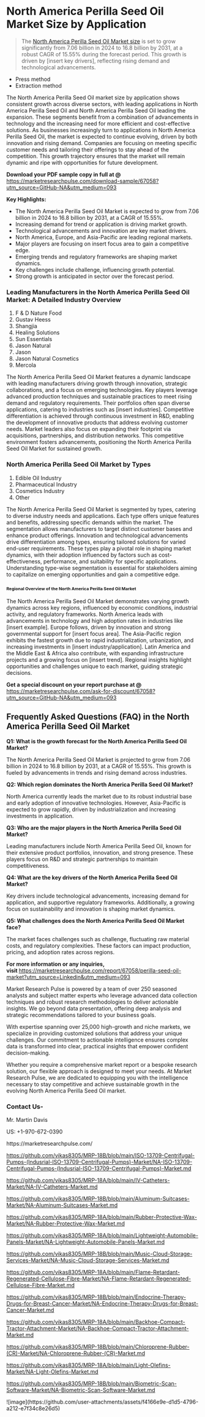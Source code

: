 <h1>North America Perilla Seed Oil Market&nbsp;Size by Application</h1><blockquote><p>The <a href="https://marketresearchpulse.com/download-sample/67058?utm_source=GitHub-NA&amp;utm_medium=093">North America Perilla Seed Oil Market size</a> is set to grow significantly from 7.06 billion in 2024 to 16.8 billion by 2031, at a robust CAGR of 15.55% during the forecast period. This growth is driven by [insert key drivers], reflecting rising demand and technological advancements.</p></blockquote><ul><li>Press method <li> Extraction method</li></ul><p>The North America Perilla Seed Oil market size by application shows consistent growth across diverse sectors, with leading applications in North America Perilla Seed Oil and North America Perilla Seed Oil leading the expansion. These segments benefit from a combination of advancements in technology and the increasing need for more efficient and cost-effective solutions. As businesses increasingly turn to applications in North America Perilla Seed Oil, the market is expected to continue evolving, driven by both innovation and rising demand. Companies are focusing on meeting specific customer needs and tailoring their offerings to stay ahead of the competition. This growth trajectory ensures that the market will remain dynamic and ripe with opportunities for future development.</p><p><strong>Download your PDF sample copy in full at @ </strong><a href="https://marketresearchpulse.com/download-sample/67058?utm_source=GitHub-NA&amp;utm_medium=093">https://marketresearchpulse.com/download-sample/67058?utm_source=GitHub-NA&amp;utm_medium=093</a></p><p><strong>Key Highlights: </strong></p><ul><li>The North America Perilla Seed Oil Market is expected to grow from 7.06 billion in 2024 to 16.8 billion by 2031, at a CAGR of 15.55%.</li><li>Increasing demand for trend or application is driving market growth.</li><li>Technological advancements and innovation are key market drivers.</li><li>North America, Europe, and Asia-Pacific are leading regional markets.</li><li>Major players are focusing on insert focus area to gain a competitive edge.</li><li>Emerging trends and regulatory frameworks are shaping market dynamics.</li><li>Key challenges include challenge, influencing growth potential.</li><li>Strong growth is anticipated in sector over the forecast period.</li></ul><h3>Leading Manufacturers in the North America Perilla Seed Oil Market: A Detailed Industry Overview</h3><ol><li>F & D Nature Food</li><li>Gustav Heess</li><li>Shangjia</li><li>Healing Solutions</li><li>Sun Essentials</li><li>Jason Natural</li><li>Jason</li><li>Jason Natural Cosmetics</li><li>Mercola</li></ol><div class="flex max-w-full flex-col flex-grow"><div class="min-h-8 text-message flex w-full flex-col items-end gap-2 whitespace-normal break-words [.text-message+&amp;]:mt-5" dir="auto" data-message-author-role="assistant" data-message-id="fd8432e4-4910-450d-b182-61b7bfb0a01f" data-message-model-slug="gpt-4o"><div class="flex w-full flex-col gap-1 empty:hidden first:pt-[3px]"><div class="markdown prose w-full break-words dark:prose-invert light"><p>The North America Perilla Seed Oil Market features a dynamic landscape with leading manufacturers driving growth through innovation, strategic collaborations, and a focus on emerging technologies. Key players leverage advanced production techniques and sustainable practices to meet rising demand and regulatory requirements. Their portfolios often span diverse applications, catering to industries such as [insert industries]. Competitive differentiation is achieved through continuous investment in R&amp;D, enabling the development of innovative products that address evolving customer needs. Market leaders also focus on expanding their footprint via acquisitions, partnerships, and distribution networks. This competitive environment fosters advancements, positioning the North America Perilla Seed Oil Market for sustained growth.</p></div></div></div></div><h3>North America Perilla Seed Oil Market by Types</h3><ol><li>Edible Oil Industry <li> Pharmaceutical Industry <li> Cosmetics Industry <li> Other</li></ol><div class="flex max-w-full flex-col flex-grow"><div class="min-h-8 text-message flex w-full flex-col items-end gap-2 whitespace-normal break-words [.text-message+&amp;]:mt-5" dir="auto" data-message-author-role="assistant" data-message-id="084470be-0bb7-4664-bddf-5156b4f41249" data-message-model-slug="gpt-4o-mini"><div class="flex w-full flex-col gap-1 empty:hidden first:pt-[3px]"><div class="markdown prose w-full break-words dark:prose-invert light"><p>The North America Perilla Seed Oil Market is segmented by types, catering to diverse industry needs and applications. Each type offers unique features and benefits, addressing specific demands within the market. The segmentation allows manufacturers to target distinct customer bases and enhance product offerings. Innovation and technological advancements drive differentiation among types, ensuring tailored solutions for varied end-user requirements. These types play a pivotal role in shaping market dynamics, with their adoption influenced by factors such as cost-effectiveness, performance, and suitability for specific applications. Understanding type-wise segmentation is essential for stakeholders aiming to capitalize on emerging opportunities and gain a competitive edge.</p></div></div></div></div><h3><span style="font-size: 11px;">Regional Overview of the North America Perilla Seed Oil Market</span></h3><div class="flex max-w-full flex-col flex-grow"><div class="min-h-8 text-message flex w-full flex-col items-end gap-2 whitespace-normal break-words [.text-message+&amp;]:mt-5" dir="auto" data-message-author-role="assistant" data-message-id="e9038762-ce64-4e30-91c9-9bd413514231" data-message-model-slug="gpt-4o-mini"><div class="flex w-full flex-col gap-1 empty:hidden first:pt-[3px]"><div class="markdown prose w-full break-words dark:prose-invert light"><p>The North America Perilla Seed Oil Market demonstrates varying growth dynamics across key regions, influenced by economic conditions, industrial activity, and regulatory frameworks. North America leads with advancements in technology and high adoption rates in industries like [insert example]. Europe follows, driven by innovation and strong governmental support for [insert focus area]. The Asia-Pacific region exhibits the fastest growth due to rapid industrialization, urbanization, and increasing investments in [insert industry/application]. Latin America and the Middle East &amp; Africa also contribute, with expanding infrastructure projects and a growing focus on [insert trend]. Regional insights highlight opportunities and challenges unique to each market, guiding strategic decisions.</p></div></div></div></div><p><strong>Get a special discount on your report purchase at @ </strong><a href="https://marketresearchpulse.com/ask-for-discount/67058?utm_source=GitHub-NA&amp;utm_medium=093">https://marketresearchpulse.com/ask-for-discount/67058?utm_source=GitHub-NA&amp;utm_medium=093</a></p><h2>Frequently Asked Questions (FAQ) in the North America Perilla Seed Oil Market</h2><p><strong>Q1: What is the growth forecast for the North America Perilla Seed Oil Market?</strong></p><p>The North America Perilla Seed Oil Market is projected to grow from 7.06 billion in 2024 to 16.8 billion by 2031, at a CAGR of 15.55%. This growth is fueled by advancements in trends and rising demand across industries.</p><p><strong>Q2: Which region dominates the North America Perilla Seed Oil Market?</strong></p><p>North America currently leads the market due to its robust industrial base and early adoption of innovative technologies. However, Asia-Pacific is expected to grow rapidly, driven by industrialization and increasing investments in application.</p><p><strong>Q3: Who are the major players in the North America Perilla Seed Oil Market?</strong></p><p>Leading manufacturers include North America Perilla Seed Oil, known for their extensive product portfolios, innovation, and strong presence. These players focus on R&amp;D and strategic partnerships to maintain competitiveness.</p><p><strong>Q4: What are the key drivers of the North America Perilla Seed Oil Market?</strong></p><p>Key drivers include technological advancements, increasing demand for application, and supportive regulatory frameworks. Additionally, a growing focus on sustainability and innovation is shaping market dynamics.</p><p><strong>Q5: What challenges does the North America Perilla Seed Oil Market face?</strong></p><p>The market faces challenges such as challenge, fluctuating raw material costs, and regulatory complexities. These factors can impact production, pricing, and adoption rates across regions.</p><p><strong>For more information or any inquiries, visit&nbsp;</strong><a href="https://marketresearchpulse.com/report/67058/perilla-seed-oil-market?utm_source=Linkedin&utm_medium=093">https://marketresearchpulse.com/report/67058/perilla-seed-oil-market?utm_source=Linkedin&utm_medium=093</a></p><p>Market Research Pulse is powered by a team of over 250 seasoned analysts and subject matter experts who leverage advanced data collection techniques and robust research methodologies to deliver actionable insights. We go beyond data presentation, offering deep analysis and strategic recommendations tailored to your business goals.</p><p>With expertise spanning over 25,000 high-growth and niche markets, we specialize in providing customized solutions that address your unique challenges. Our commitment to actionable intelligence ensures complex data is transformed into clear, practical insights that empower confident decision-making.</p><p>Whether you require a comprehensive market report or a bespoke research solution, our flexible approach is designed to meet your needs. At Market Research Pulse, we are dedicated to equipping you with the intelligence necessary to stay competitive and achieve sustainable growth in the evolving North America Perilla Seed Oil market.</p><h3><strong>Contact Us-</strong></h3><p>Mr. Martin Davis</p><p>US: +1-970-672-0390</p><p>https://marketresearchpulse.com/</p><p><a href="https://github.com/vikas8305/MRP-18B/blob/main/ISO-13709-Centrifugal-Pumps-(Indusrial-ISO-13709-Centrifugal-Pumps)-Market/NA-ISO-13709-Centrifugal-Pumps-(Indusrial-ISO-13709-Centrifugal-Pumps)-Market.md">https://github.com/vikas8305/MRP-18B/blob/main/ISO-13709-Centrifugal-Pumps-(Indusrial-ISO-13709-Centrifugal-Pumps)-Market/NA-ISO-13709-Centrifugal-Pumps-(Indusrial-ISO-13709-Centrifugal-Pumps)-Market.md</a></p><p><a href="https://github.com/vikas8305/MRP-18A/blob/main/IV-Catheters-Market/NA-IV-Catheters-Market.md">https://github.com/vikas8305/MRP-18A/blob/main/IV-Catheters-Market/NA-IV-Catheters-Market.md</a></p><p><a href="https://github.com/vikas8305/MRP-18B/blob/main/Aluminum-Suitcases-Market/NA-Aluminum-Suitcases-Market.md">https://github.com/vikas8305/MRP-18B/blob/main/Aluminum-Suitcases-Market/NA-Aluminum-Suitcases-Market.md</a></p><p><a href="https://github.com/vikas8305/MRP-18A/blob/main/Rubber-Protective-Wax-Market/NA-Rubber-Protective-Wax-Market.md">https://github.com/vikas8305/MRP-18A/blob/main/Rubber-Protective-Wax-Market/NA-Rubber-Protective-Wax-Market.md</a></p><p><a href="https://github.com/vikas8305/MRP-18A/blob/main/Lightweight-Automobile-Panels-Market/NA-Lightweight-Automobile-Panels-Market.md">https://github.com/vikas8305/MRP-18A/blob/main/Lightweight-Automobile-Panels-Market/NA-Lightweight-Automobile-Panels-Market.md</a></p><p><a href="https://github.com/vikas8305/MRP-18B/blob/main/Music-Cloud-Storage-Services-Market/NA-Music-Cloud-Storage-Services-Market.md">https://github.com/vikas8305/MRP-18B/blob/main/Music-Cloud-Storage-Services-Market/NA-Music-Cloud-Storage-Services-Market.md</a></p><p><a href="https://github.com/vikas8305/MRP-18A/blob/main/Flame-Retardant-Regenerated-Cellulose-Fibre-Market/NA-Flame-Retardant-Regenerated-Cellulose-Fibre-Market.md">https://github.com/vikas8305/MRP-18A/blob/main/Flame-Retardant-Regenerated-Cellulose-Fibre-Market/NA-Flame-Retardant-Regenerated-Cellulose-Fibre-Market.md</a></p><p><a href="https://github.com/vikas8305/MRP-18B/blob/main/Endocrine-Therapy-Drugs-for-Breast-Cancer-Market/NA-Endocrine-Therapy-Drugs-for-Breast-Cancer-Market.md">https://github.com/vikas8305/MRP-18B/blob/main/Endocrine-Therapy-Drugs-for-Breast-Cancer-Market/NA-Endocrine-Therapy-Drugs-for-Breast-Cancer-Market.md</a></p><p><a href="https://github.com/vikas8305/MRP-18A/blob/main/Backhoe-Compact-Tractor-Attachment-Market/NA-Backhoe-Compact-Tractor-Attachment-Market.md">https://github.com/vikas8305/MRP-18A/blob/main/Backhoe-Compact-Tractor-Attachment-Market/NA-Backhoe-Compact-Tractor-Attachment-Market.md</a></p><p><a href="https://github.com/vikas8305/MRP-18B/blob/main/Chloroprene-Rubber-(CR)-Market/NA-Chloroprene-Rubber-(CR)-Market.md">https://github.com/vikas8305/MRP-18B/blob/main/Chloroprene-Rubber-(CR)-Market/NA-Chloroprene-Rubber-(CR)-Market.md</a></p><p><a href="https://github.com/vikas8305/MRP-18A/blob/main/Light-Olefins-Market/NA-Light-Olefins-Market.md">https://github.com/vikas8305/MRP-18A/blob/main/Light-Olefins-Market/NA-Light-Olefins-Market.md</a></p><p><a href="https://github.com/vikas8305/MRP-18B/blob/main/Biometric-Scan-Software-Market/NA-Biometric-Scan-Software-Market.md">https://github.com/vikas8305/MRP-18B/blob/main/Biometric-Scan-Software-Market/NA-Biometric-Scan-Software-Market.md</a></p>
![image](https://github.com/user-attachments/assets/f4166e9e-d1d5-4796-a212-e7f34c8e26d5)
